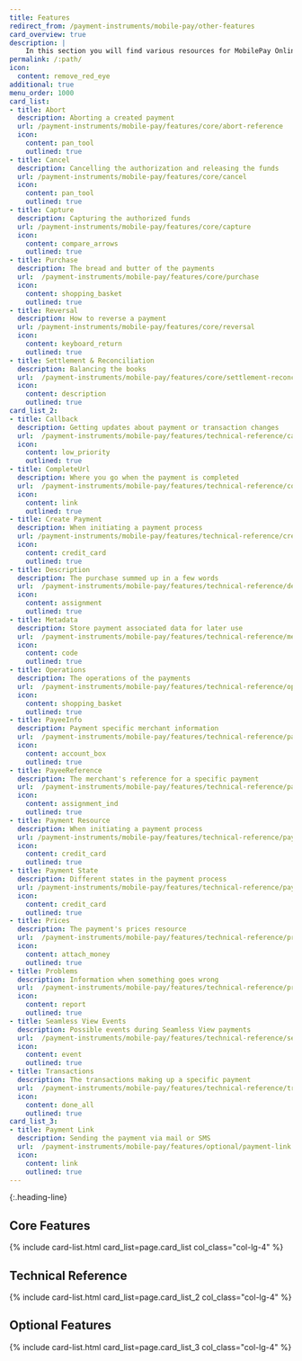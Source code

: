 ```yaml
---
title: Features
redirect_from: /payment-instruments/mobile-pay/other-features
card_overview: true
description: |
    In this section you will find various resources for MobilePay Online.
permalink: /:path/
icon:
  content: remove_red_eye
additional: true
menu_order: 1000
card_list:
- title: Abort
  description: Aborting a created payment
  url: /payment-instruments/mobile-pay/features/core/abort-reference
  icon:
    content: pan_tool
    outlined: true
- title: Cancel
  description: Cancelling the authorization and releasing the funds
  url: /payment-instruments/mobile-pay/features/core/cancel
  icon:
    content: pan_tool
    outlined: true
- title: Capture
  description: Capturing the authorized funds
  url: /payment-instruments/mobile-pay/features/core/capture
  icon:
    content: compare_arrows
    outlined: true
- title: Purchase
  description: The bread and butter of the payments
  url:  /payment-instruments/mobile-pay/features/core/purchase
  icon:
    content: shopping_basket
    outlined: true
- title: Reversal
  description: How to reverse a payment
  url: /payment-instruments/mobile-pay/features/core/reversal
  icon:
    content: keyboard_return
    outlined: true
- title: Settlement & Reconciliation
  description: Balancing the books
  url:  /payment-instruments/mobile-pay/features/core/settlement-reconciliation
  icon:
    content: description
    outlined: true
card_list_2:
- title: Callback
  description: Getting updates about payment or transaction changes
  url:  /payment-instruments/mobile-pay/features/technical-reference/callback
  icon:
    content: low_priority
    outlined: true
- title: CompleteUrl
  description: Where you go when the payment is completed
  url:  /payment-instruments/mobile-pay/features/technical-reference/complete-url
  icon:
    content: link
    outlined: true
- title: Create Payment
  description: When initiating a payment process
  url: /payment-instruments/mobile-pay/features/technical-reference/create-payment
  icon:
    content: credit_card
    outlined: true
- title: Description
  description: The purchase summed up in a few words
  url:  /payment-instruments/mobile-pay/features/technical-reference/description
  icon:
    content: assignment
    outlined: true
- title: Metadata
  description: Store payment associated data for later use
  url:  /payment-instruments/mobile-pay/features/technical-reference/metadata
  icon:
    content: code
    outlined: true
- title: Operations
  description: The operations of the payments
  url:  /payment-instruments/mobile-pay/features/technical-reference/operations
  icon:
    content: shopping_basket
    outlined: true
- title: PayeeInfo
  description: Payment specific merchant information
  url:  /payment-instruments/mobile-pay/features/technical-reference/payee-info
  icon:
    content: account_box
    outlined: true
- title: PayeeReference
  description: The merchant's reference for a specific payment
  url:  /payment-instruments/mobile-pay/features/technical-reference/payee-reference
  icon:
    content: assignment_ind
    outlined: true
- title: Payment Resource
  description: When initiating a payment process
  url: /payment-instruments/mobile-pay/features/technical-reference/payment-resource
  icon:
    content: credit_card
    outlined: true
- title: Payment State
  description: Different states in the payment process
  url: /payment-instruments/mobile-pay/features/technical-reference/payment-state
  icon:
    content: credit_card
    outlined: true
- title: Prices
  description: The payment's prices resource
  url:  /payment-instruments/mobile-pay/features/technical-reference/prices
  icon:
    content: attach_money
    outlined: true
- title: Problems
  description: Information when something goes wrong
  url:  /payment-instruments/mobile-pay/features/technical-reference/problems
  icon:
    content: report
    outlined: true
- title: Seamless View Events
  description: Possible events during Seamless View payments
  url:  /payment-instruments/mobile-pay/features/technical-reference/seamless-view-events
  icon:
    content: event
    outlined: true
- title: Transactions
  description: The transactions making up a specific payment
  url:  /payment-instruments/mobile-pay/features/technical-reference/transactions
  icon:
    content: done_all
    outlined: true
card_list_3:
- title: Payment Link
  description: Sending the payment via mail or SMS
  url:  /payment-instruments/mobile-pay/features/optional/payment-link
  icon:
    content: link
    outlined: true
---
```


{:.heading-line}

## Core Features

{% include card-list.html card_list=page.card_list
    col_class="col-lg-4" %}

## Technical Reference

{% include card-list.html card_list=page.card_list_2
    col_class="col-lg-4" %}

## Optional Features

{% include card-list.html card_list=page.card_list_3
    col_class="col-lg-4" %}
